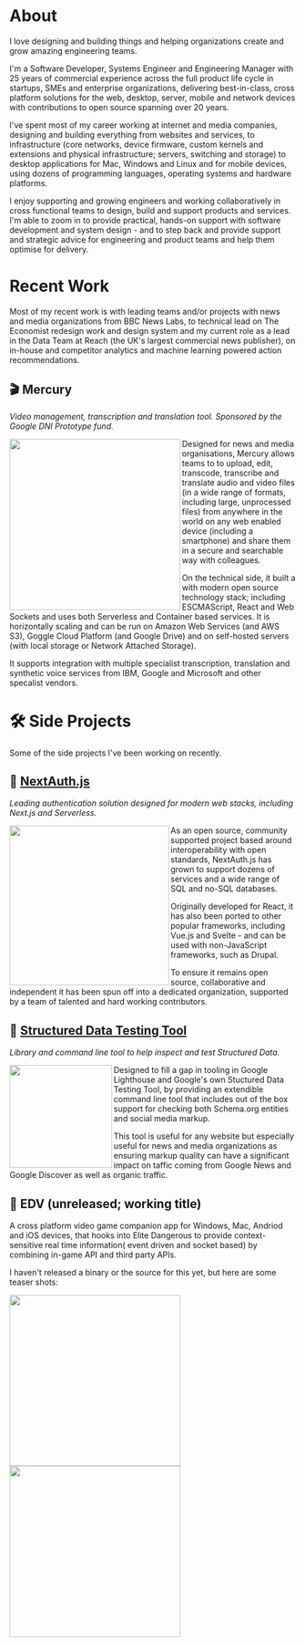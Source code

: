 # About

I love designing and building things and helping organizations create and grow amazing engineering teams.

I'm a Software Developer, Systems Engineer and Engineering Manager with 25 years of commercial experience across the full product life cycle in startups, SMEs and enterprise organizations, delivering best-in-class, cross platform solutions for the web, desktop, server, mobile and network devices with contributions to open source spanning over 20 years.

I've spent most of my career working at internet and media companies, designing and building everything from websites and services, to infrastructure (core networks, device firmware, custom kernels and extensions and physical infrastructure; servers, switching and storage) to desktop applications for Mac, Windows and Linux and for mobile devices, using dozens of programming languages, operating systems and hardware platforms.

I enjoy supporting and growing engineers and working collaboratively in cross functional teams to design, build and support products and services. I'm able to zoom in to provide practical, hands-on support with software development and system design - and to step back and provide support and strategic advice for engineering and product teams and help them optimise for delivery.

# Recent Work

Most of my recent work is with leading teams and/or projects with news and media organizations from BBC News Labs, to technical lead on The Economist redesign work and design system and my current role as a lead in the Data Team at Reach (the UK's largest commercial news publisher), on in-house and competitor analytics and machine learning powered action recommendations. 

## 🎬  Mercury

_Video management, transcription and translation tool. Sponsored by the Google DNI Prototype fund._

<img src="https://user-images.githubusercontent.com/595695/136658187-c3ef9888-e17f-4c50-aa2f-d54eec2a276b.png" width="300" align="left">

Designed for news and media organisations, Mercury allows teams to to upload, edit, transcode, transcribe and translate audio and video files (in a wide range of formats, including large, unprocessed files) from anywhere in the world on any web enabled device (including a smartphone) and share them in a secure and searchable way with colleagues.

On the technical side, it built a with modern open source technology stack; including ESCMAScript, React and Web Sockets and uses both Serverless and Container based services. It is horizontally scaling and can be run on Amazon Web Services (and AWS S3), Goggle Cloud Platform (and Google Drive) and on self-hosted servers (with local storage or Network Attached Storage).

It supports integration with multiple specialist transcription, translation and synthetic voice services from IBM, Google and Microsoft and other specalist vendors.

# 🛠 Side Projects

Some of the side projects I've been working on recently.

## 🔑  [NextAuth.js](https://next-auth.js.org)

_Leading authentication solution designed for modern web stacks, including Next.js and Serverless._

<img src="https://user-images.githubusercontent.com/595695/136657378-fb153624-b29f-4bcd-880c-2dde0d6272a8.png" width="280" align="left">

As an open source, community supported project based around interoperability with open standards, NextAuth.js has grown to support dozens of services and a wide range of SQL and no-SQL databases.

Originally developed for React, it has also been ported to other popular frameworks, including Vue.js and Svelte - and can be used with non-JavaScript frameworks, such as Drupal.

To ensure it remains open source, collaborative and independent it has been spun off into a dedicated organization, supported by a team of talented and hard working contributors.

## 🧰  [Structured Data Testing Tool](https://github.com/glitchdigital/structured-data-testing-tool)

_Library and command line tool to help inspect and test Structured Data._

<img src="https://user-images.githubusercontent.com/595695/136657786-ec1f4db5-433b-41d0-b276-50469e3e9cb0.png" width="180" align="left">

Designed to fill a gap in tooling in Google Lighthouse and Google's own Stuctured Data Testing Tool, by providing an extendible command line tool that includes out of the box support for checking both Schema.org entities and social media markup.

This tool is useful for any website but especially useful for news and media organizations as ensuring markup quality can have a significant impact on taffic coming from Google News and Google Discover as well as organic traffic.

## 👾  EDV (unreleased; working title)

A cross platform video game companion app for Windows, Mac, Andriod and iOS devices, that hooks into Elite Dangerous to provide context-sensitive real time information( event driven and socket based) by combining in-game API and third party APIs.

I haven't released a binary or the source for this yet, but here are some teaser shots:

<img src="https://user-images.githubusercontent.com/595695/136658802-ba3ed80e-2180-4951-b55c-0821ba91b150.jpeg" width="300" align="left">
<img src="https://user-images.githubusercontent.com/595695/136659037-659e102c-f417-483e-89f2-6fb40826507a.jpeg" width="300" align="left">

